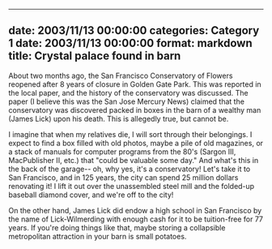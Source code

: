 
---
date: 2003/11/13 00:00:00
categories: Category 1
date: 2003/11/13 00:00:00
format: markdown
title: Crystal palace found in barn
---
About two months ago, the San Francisco Conservatory of Flowers reopened after 8 years of closure in Golden Gate Park. This was reported in the local paper, and the history of the conservatory was discussed. The paper (I believe this was the San Jose Mercury News) claimed that the conservatory was discovered packed in boxes in the barn of a wealthy man (James Lick) upon his death. This is allegedly true, but cannot be.

I imagine that when my relatives die, I will sort through their belongings. I expect to find a box filled with old photos, maybe a pile of old magazines, or a stack of manuals for computer programs from the 80's (Sargon III, MacPublisher II, etc.) that "could be valuable some day." And what's this in the back of the garage-- oh, why yes, it's a conservatory! Let's take it to San Francisco, and in 125 years, the city can spend 25 million dollars renovating it! I lift it out over the unassembled steel mill and the folded-up baseball diamond cover, and we're off to the city!

On the other hand, James Lick did endow a high school in San Francisco by the name of Lick-Wilmerding with enough cash for it to be tuition-free for 77 years. If you're doing things like that, maybe storing a collapsible metropolitan attraction in your barn is small potatoes.

